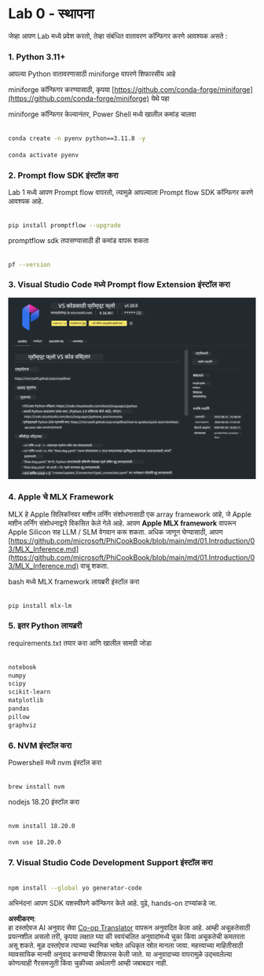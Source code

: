 <!--
CO_OP_TRANSLATOR_METADATA:
{
  "original_hash": "4b16264917d9b93169745d92b8ce8c65",
  "translation_date": "2025-07-17T04:17:58+00:00",
  "source_file": "md/02.Application/02.Code/Phi3/VSCodeExt/HOL/Apple/01.Installations.md",
  "language_code": "mr"
}
-->
# **Lab 0 - स्थापना**

जेव्हा आपण Lab मध्ये प्रवेश करतो, तेव्हा संबंधित वातावरण कॉन्फिगर करणे आवश्यक असते :


### **1. Python 3.11+**

आपल्या Python वातावरणासाठी miniforge वापरणे शिफारसीय आहे

miniforge कॉन्फिगर करण्यासाठी, कृपया [https://github.com/conda-forge/miniforge](https://github.com/conda-forge/miniforge) येथे पहा

miniforge कॉन्फिगर केल्यानंतर, Power Shell मध्ये खालील कमांड चालवा

```bash

conda create -n pyenv python==3.11.8 -y

conda activate pyenv

```


### **2. Prompt flow SDK इंस्टॉल करा**

Lab 1 मध्ये आपण Prompt flow वापरतो, त्यामुळे आपल्याला Prompt flow SDK कॉन्फिगर करणे आवश्यक आहे.

```bash

pip install promptflow --upgrade

```

promptflow sdk तपासण्यासाठी ही कमांड वापरू शकता


```bash

pf --version

```

### **3. Visual Studio Code मध्ये Prompt flow Extension इंस्टॉल करा**

![pf](../../../../../../../../../translated_images/pf_ext.8cf76b5846e9b8562b0dd276004237b3ff3797066b9f912d39c0ae6c88b35878.mr.png)

### **4. Apple चे MLX Framework**

MLX हे Apple सिलिकॉनवर मशीन लर्निंग संशोधनासाठी एक array framework आहे, जे Apple मशीन लर्निंग संशोधनाद्वारे विकसित केले गेले आहे. आपण **Apple MLX framework** वापरून Apple Silicon सह LLM / SLM वेगवान करू शकता. अधिक जाणून घेण्यासाठी, आपण [https://github.com/microsoft/PhiCookBook/blob/main/md/01.Introduction/03/MLX_Inference.md](https://github.com/microsoft/PhiCookBook/blob/main/md/01.Introduction/03/MLX_Inference.md) वाचू शकता.

bash मध्ये MLX framework लायब्ररी इंस्टॉल करा


```bash

pip install mlx-lm

```



### **5. इतर Python लायब्ररी**

requirements.txt तयार करा आणि खालील सामग्री जोडा

```txt

notebook
numpy 
scipy 
scikit-learn 
matplotlib 
pandas 
pillow 
graphviz

```


### **6. NVM इंस्टॉल करा**

Powershell मध्ये nvm इंस्टॉल करा


```bash

brew install nvm

```

nodejs 18.20 इंस्टॉल करा


```bash

nvm install 18.20.0

nvm use 18.20.0

```

### **7. Visual Studio Code Development Support इंस्टॉल करा**


```bash

npm install --global yo generator-code

```

अभिनंदन! आपण SDK यशस्वीपणे कॉन्फिगर केले आहे. पुढे, hands-on टप्प्यांकडे जा.

**अस्वीकरण**:  
हा दस्तऐवज AI अनुवाद सेवा [Co-op Translator](https://github.com/Azure/co-op-translator) वापरून अनुवादित केला आहे. आम्ही अचूकतेसाठी प्रयत्नशील असलो तरी, कृपया लक्षात घ्या की स्वयंचलित अनुवादांमध्ये चुका किंवा अचूकतेची कमतरता असू शकते. मूळ दस्तऐवज त्याच्या स्थानिक भाषेत अधिकृत स्रोत मानला जावा. महत्त्वाच्या माहितीसाठी व्यावसायिक मानवी अनुवाद करण्याची शिफारस केली जाते. या अनुवादाच्या वापरामुळे उद्भवलेल्या कोणत्याही गैरसमजुती किंवा चुकीच्या अर्थलागी आम्ही जबाबदार नाही.